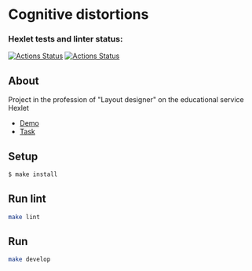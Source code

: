 # Cognitive distortions
### Hexlet tests and linter status:

[![Actions Status](https://github.com/VadimFilimonov/layout-designer-project-lvl1/workflows/hexlet-check/badge.svg)](https://github.com/VadimFilimonov/layout-designer-project-lvl1/actions/workflows/hexlet-check.yml)
[![Actions Status](https://github.com/VadimFilimonov/layout-designer-project-lvl1/workflows/LayoutDesigner%20CI/badge.svg)](https://github.com/VadimFilimonov/layout-designer-project-lvl1/actions/workflows/htmlcss.yml)

## About

Project in the profession of "Layout designer" on the educational service Hexlet

- [Demo](http://distortions.surge.sh)
- [Task](https://ru.hexlet.io/programs/layout-designer/projects/58)

## Setup

```sh
$ make install
```

## Run lint

```sh
make lint
```

## Run

```sh
make develop
```
